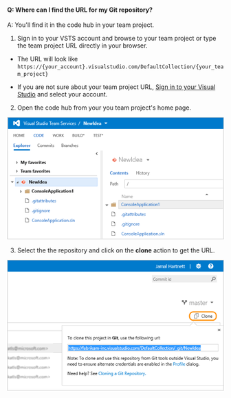 
#### Q: Where can I find the URL for my Git repository?

A: You'll find it in the code hub in your team project.

1. Sign in to your VSTS account and browse to your team project or type the team project URL directly in your browser. 

* The URL will look like ```https://{your_account}.visualstudio.com/DefaultCollection/{your_team_project}```

* If you are not sure about your team project URL, [Sign in to your Visual Studio](http://go.microsoft.com/fwlink/?LinkID=309329) and select your account.

2. Open the code hub from your you team project's home page.   

 ![Team project home page, code explorer](_img/code-explorer.png)   

3. Select the the repository and click on the **clone** action to get the URL.   

 ![Team project home page, code explorer, clone selected to show the URL](_img/clone-url.png)

